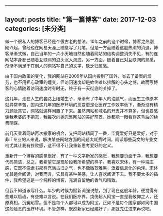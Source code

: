 
---
layout: posts
title: "第一篇博客"
date: 2017-12-03 
categories: [未分类]
---

<p>做一个很私人的博客已经是个很古老的想法。10年之前的这个时候，博客之热刚刚兴起，曾经也在网易天涯上随意写了几笔，但是一方面随着这股热潮的消退，博客渐渐式微，自己当年的一片小天地自然也随着网站的结构调整消失不见，有的连网站本身都已随着互联网的浪头沉入海底，另一方面，随着自己对互联网的熟悉，渐渐不满足于在别人的网站写自己的文字，缺乏归属感。</p>

<p>由于国内政策的变化，我的网站在2009年从国内搬到了国外，省去了备案的烦劳，也不用担心政策的嬗变，但访问速度却是始终难以排解的心头之憾，故而写博客的心情随着访问速度时有时无，终于有一天彻底的关掉了。</p>

<p>这几年，走在人生的套路上结婚生子，渐渐有了中年人的油腻气，而医生工作原本就异常辛苦，国内这几年的医疗环境的恶变更是让医疗工作效率低下，渐渐没有精力顾及其它，网站就这样闲置了下来。虽然网站和域名的开支并不算多，但也要感谢我老婆的不抱怨，我每次向她兜售网站的美好前景，她都能一眼看穿这背后的续费阴谋。</p>

<p>前几天乘着网站再次搬家的机会，又把网站精简了一番，毕竟爱好只是爱好，对于非IT专业的人来说，解决某些网站方面的问题太耗费时间，阅读那些英文的专业文档尤其让我有挫败感，这不得不让我重新思考爱好的定义。</p>

<p>重新开一个博客的感觉很好，有了一种文字新家的感觉，我想要页面干净，我想要代码简洁，总之，我希望它是现阶段我所希望的样子。我喜欢宋体，有一种端庄感，它既不像隶书那样充满古旧之气，也不像微软雅黑，泛着信息化的色泽。宋体尤其适合阅读，对我而言，它具有某种美感，让人喜欢阅读下去。我不要太多的插件，我希望这是一个纯粹的博客，充满自留地的香气和精致。</p>

<p>但我不知道该写什么。年少的时候为赋新词强说愁，到了现在这般年龄，便觉得有些难以启齿，有些难以言说。在我们医疗界，烧伤超人阿宝一直是我敬仰之人，还原真相，沉冤昭雪。但不是每个人都可以成为阿宝，正如不是每个国家都如同中国这般险恶的医疗环境。不管怎样，既然新家已经建好了，那就先住进来再说吧。</p>
